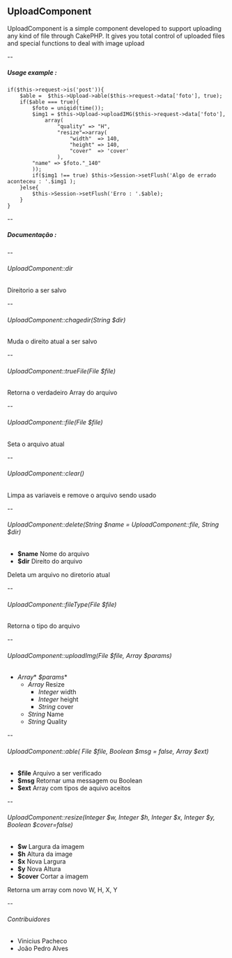 ##  UploadComponent
UploadComponent is a simple component developed to support uploading any kind of file through CakePHP. It gives you total control of uploaded files and special functions to deal with image upload

--

##### Usage example :

    if($this->request->is('post')){
        $able =  $this->Upload->able($this->request->data['foto'], true);	
        if($able === true){
            $foto = uniqid(time());
            $img1 = $this->Upload->uploadIMG($this->request->data['foto'],
                array(
         		    "quality" => "H",
         		    "resize"=>array(
         			    "width"  => 140,
         			    "height" => 140,
         			    "cover"  => 'cover'
         		    ),
            "name" => $foto."_140"
         	));
            if($img1 !== true) $this->Session->setFlush('Algo de errado aconteceu : '.$img1 );
        }else{
            $this->Session->setFlush('Erro : '.$able);
        }
    }
    




--

##### Documentação :

--

###### *UploadComponent*::dir

Direitorio a ser salvo

--


###### *UploadComponent*::chagedir(*String* $dir)
 
Muda o direito atual a ser salvo

--

###### *UploadComponent*::trueFile(*File* $file)

Retorna o verdadeiro Array do arquivo

--

###### *UploadComponent*::file(*File* $file)

Seta o arquivo atual

--

###### *UploadComponent*::clear()

Limpa as variaveis e remove o arquivo sendo usado

--

###### *UploadComponent*::delete(*String* $name = *UploadComponent*::file, *String* $dir)

  - **$name** Nome do arquivo
  - **$dir** Direito do arquivo

Deleta um arquivo no diretorio atual

--

###### *UploadComponent*::fileType(*File* $file)

Retorna o tipo do arquivo

--

###### *UploadComponent*::uploadImg(*File* $file, *Array* $params)
 - *Array** *$params**
    * *Array* Resize
        * *Integer* width
        * *Integer* height
        * *String* cover
    * *String* Name
    * *String* Quality
    
--

###### *UploadComponent*::able( *File* $file, *Boolean* $msg = false, *Array* $ext)
 - **$file** Arquivo a ser verificado
 - **$msg**  Retornar uma messagem ou Boolean
 - **$ext**  Array com tipos de aquivo aceitos

--

###### *UploadComponent*::resize(*Integer* $w, *Integer* $h, *Integer* $x, *Integer* $y, *Boolean* $cover=false)
 - **$w** Largura da imagem
 - **$h** Altura da image
 - **$x** Nova Largura
 - **$y** Nova Altura
 - **$cover** Cortar a imagem

Retorna um array com novo W, H, X, Y

--

###### Contribuidores

  - Vinicius Pacheco
  - João Pedro Alves
